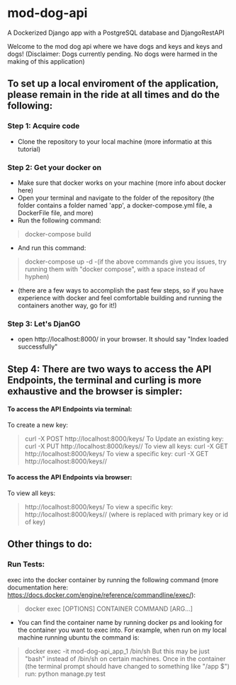 # mod-dog-api
A Dockerized Django app with a PostgreSQL database and DjangoRestAPI

Welcome to the mod dog api where we have dogs and keys and keys and dogs!
(Disclaimer: Dogs currently pending. No dogs were harmed in the making of this application)

## To set up a local enviroment of the application, please remain in the ride at all times and do the following:

### Step 1: Acquire code
- Clone the repository to your local machine (more informatio at this tutorial)

### Step 2: Get your docker on
- Make sure that docker works on your machine (more info about docker here)
- Open your terminal and navigate to the folder of the repository (the folder contains a folder named 'app', a docker-compose.yml file, a DockerFile file, and more)
- Run the following command: 
> docker-compose build 
- And run this command: 
> docker-compose up -d
-(if the above commands give you issues, try running them with "docker compose", with a space instead of hyphen)
- (there are a few ways to accomplish the past few steps, so if you have experience with docker and feel comfortable building and running the containers another way, go for it!)

### Step 3: Let's DjanGO
- open http://localhost:8000/ in your browser. It should say "Index loaded successfully"

## Step 4: There are two ways to access the API Endpoints, the terminal and curling is more exhaustive and the browser is simpler:

#### To access the API Endpoints via terminal:
To create a new key:
> curl -X POST http://localhost:8000/keys/
To Update an existing key:
> curl -X PUT http://localhost:8000/keys/<pk>/
To view all keys:
> curl -X GET http://localhost:8000/keys/
To view a specific key:
> curl -X GET http://localhost:8000/keys/<pk>/

#### To access the API Endpoints via browser:
To view all keys:
> http://localhost:8000/keys/
To view a specific key:
> http://localhost:8000/keys/<pk>/
(where <pk> is replaced with primary key or id of key)

## Other things to do:
### Run Tests:
exec into the docker container by running the following command (more documentation here: https://docs.docker.com/engine/reference/commandline/exec/):
> docker exec [OPTIONS] CONTAINER COMMAND [ARG...]
- You can find the container name by running docker ps and looking for the container you want to exec into. 
For example, when run on my local machine running ubuntu the command is:
> docker exec -it mod-dog-api_app_1 /bin/sh
But this may be just "bash" instead of /bin/sh on certain machines.
Once in the container (the terminal prompt should have changed to something like "/app $") run:
> python manage.py test
